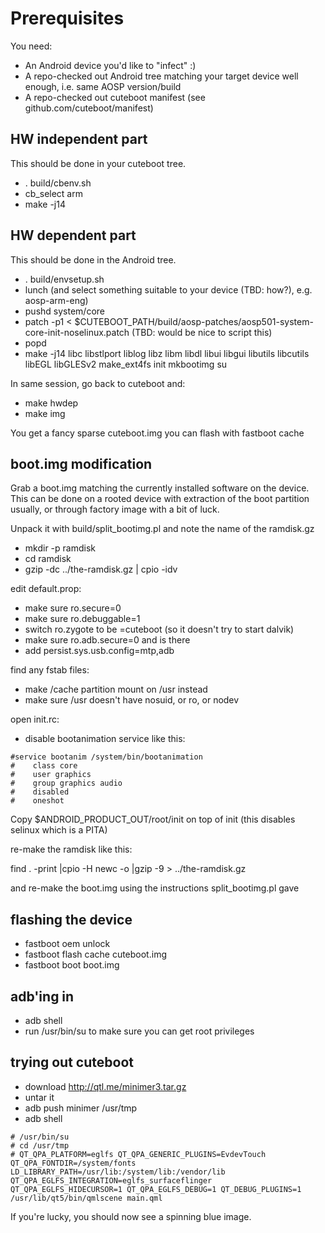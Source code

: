 # Prerequisites

You need:

* An Android device you'd like to "infect" :)
* A repo-checked out Android tree matching your target device well enough, i.e. same AOSP version/build
* A repo-checked out cuteboot manifest (see github.com/cuteboot/manifest)

## HW independent part

This should be done in your cuteboot tree.

* . build/cbenv.sh
* cb_select arm
* make -j14


## HW dependent part

This should be done in the Android tree.

* . build/envsetup.sh
* lunch (and select something suitable to your device (TBD: how?), e.g. aosp-arm-eng)
* pushd system/core
* patch -p1 < $CUTEBOOT_PATH/build/aosp-patches/aosp501-system-core-init-noselinux.patch (TBD: would be nice to script this)
* popd
* make -j14 libc libstlport liblog libz libm libdl libui libgui libutils libcutils libEGL libGLESv2 make_ext4fs init mkbootimg su

In same session, go back to cuteboot and:

* make hwdep
* make img

You get a fancy sparse cuteboot.img you can flash with fastboot cache


## boot.img modification

Grab a boot.img matching the currently installed software on the device.
This can be done on a rooted device with extraction of the boot partition
usually, or through factory image with a bit of luck.

Unpack it with build/split_bootimg.pl and note the name of the ramdisk.gz
* mkdir -p ramdisk
* cd ramdisk
* gzip -dc ../the-ramdisk.gz | cpio -idv

edit default.prop:

* make sure ro.secure=0
* make sure ro.debuggable=1
* switch ro.zygote to be =cuteboot  (so it doesn't try to start dalvik) 
* make sure ro.adb.secure=0 and is there
* add persist.sys.usb.config=mtp,adb

find any fstab files:

* make /cache partition mount on /usr instead
* make sure /usr doesn't have nosuid, or ro, or nodev

open init.rc:

* disable bootanimation service like this:

```
#service bootanim /system/bin/bootanimation
#    class core
#    user graphics
#    group graphics audio
#    disabled
#    oneshot
```

Copy $ANDROID_PRODUCT_OUT/root/init on top of init (this disables selinux which is a PITA)

re-make the ramdisk like this:

find . -print |cpio -H newc -o |gzip -9 > ../the-ramdisk.gz

and re-make the boot.img using the instructions split_bootimg.pl gave

## flashing the device

* fastboot oem unlock
* fastboot flash cache cuteboot.img
* fastboot boot boot.img 

## adb'ing in

* adb shell
* run /usr/bin/su to make sure you can get root privileges

## trying out cuteboot

* download http://qtl.me/minimer3.tar.gz
* untar it
* adb push minimer /usr/tmp
* adb shell

```
# /usr/bin/su
# cd /usr/tmp
# QT_QPA_PLATFORM=eglfs QT_QPA_GENERIC_PLUGINS=EvdevTouch QT_QPA_FONTDIR=/system/fonts LD_LIBRARY_PATH=/usr/lib:/system/lib:/vendor/lib QT_QPA_EGLFS_INTEGRATION=eglfs_surfaceflinger QT_QPA_EGLFS_HIDECURSOR=1 QT_QPA_EGLFS_DEBUG=1 QT_DEBUG_PLUGINS=1 /usr/lib/qt5/bin/qmlscene main.qml
```

If you're lucky, you should now see a spinning blue image.

